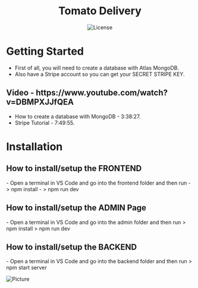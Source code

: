 <h1 align="center">Tomato Delivery</h1>
  
  
  <p align="center">
    <img alt="License" src="https://camo.githubusercontent.com/1fa5dd0488f9004c806e1e402a68aaa3a998554fc47f33f4dd6892cc8b39d6ff/68747470733a2f2f696d672e736869656c64732e696f2f6769746875622f6c6963656e73652f61746c61732d6f732f61746c61733f7374796c653d666f722d7468652d6261646765266c6f676f3d67697468756226636f6c6f723d314139314646"/>
  </p>


# Getting Started

- First of all, you will need to create a database with Atlas MongoDB.
- Also have a Stripe account so you can get your SECRET STRIPE KEY.

<h2>Video - https://www.youtube.com/watch?v=DBMPXJJfQEA</h2>

- How to create a database with MongoDB - 3:38:27.
- Stripe Tutorial - 7:49:55.


# Installation

<h2>How to install/setup the FRONTEND</h2>
- Open a terminal in VS Code and go into the frontend folder and then run
- > npm install
- > npm run dev


<h2>How to install/setup the ADMIN Page</h2>
- Open a terminal in VS Code and go into the admin folder and then run
> npm install
> npm run dev
   
<h2>How to install/setup the BACKEND</h2>
- Open a terminal in VS Code and go into the backend folder and then run
> npm start server


![Picture]()



